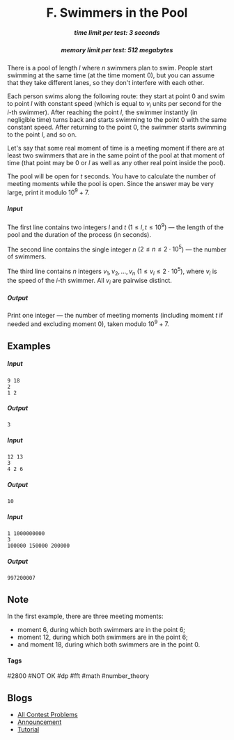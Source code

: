 <h1 style='text-align: center;'> F. Swimmers in the Pool</h1>

<h5 style='text-align: center;'>time limit per test: 3 seconds</h5>
<h5 style='text-align: center;'>memory limit per test: 512 megabytes</h5>

There is a pool of length $l$ where $n$ swimmers plan to swim. People start swimming at the same time (at the time moment $0$), but you can assume that they take different lanes, so they don't interfere with each other.

Each person swims along the following route: they start at point $0$ and swim to point $l$ with constant speed (which is equal to $v_i$ units per second for the $i$-th swimmer). After reaching the point $l$, the swimmer instantly (in negligible time) turns back and starts swimming to the point $0$ with the same constant speed. After returning to the point $0$, the swimmer starts swimming to the point $l$, and so on.

Let's say that some real moment of time is a meeting moment if there are at least two swimmers that are in the same point of the pool at that moment of time (that point may be $0$ or $l$ as well as any other real point inside the pool).

The pool will be open for $t$ seconds. You have to calculate the number of meeting moments while the pool is open. Since the answer may be very large, print it modulo $10^9 + 7$.

##### Input

The first line contains two integers $l$ and $t$ ($1 \le l, t \le 10^9$) — the length of the pool and the duration of the process (in seconds).

The second line contains the single integer $n$ ($2 \le n \le 2 \cdot 10^5$) — the number of swimmers.

The third line contains $n$ integers $v_1, v_2, \dots, v_n$ ($1 \le v_i \le 2 \cdot 10^5$), where $v_i$ is the speed of the $i$-th swimmer. All $v_i$ are pairwise distinct.

##### Output

Print one integer — the number of meeting moments (including moment $t$ if needed and excluding moment $0$), taken modulo $10^9 + 7$.

## Examples

##### Input


```text
9 18
2
1 2
```
##### Output


```text
3
```
##### Input


```text
12 13
3
4 2 6
```
##### Output


```text
10
```
##### Input


```text
1 1000000000
3
100000 150000 200000
```
##### Output


```text
997200007
```
## Note

In the first example, there are three meeting moments:

* moment $6$, during which both swimmers are in the point $6$;
* moment $12$, during which both swimmers are in the point $6$;
* and moment $18$, during which both swimmers are in the point $0$.


#### Tags 

#2800 #NOT OK #dp #fft #math #number_theory 

## Blogs
- [All Contest Problems](../Educational_Codeforces_Round_151_(Rated_for_Div._2).md)
- [Announcement](../blogs/Announcement.md)
- [Tutorial](../blogs/Tutorial.md)
